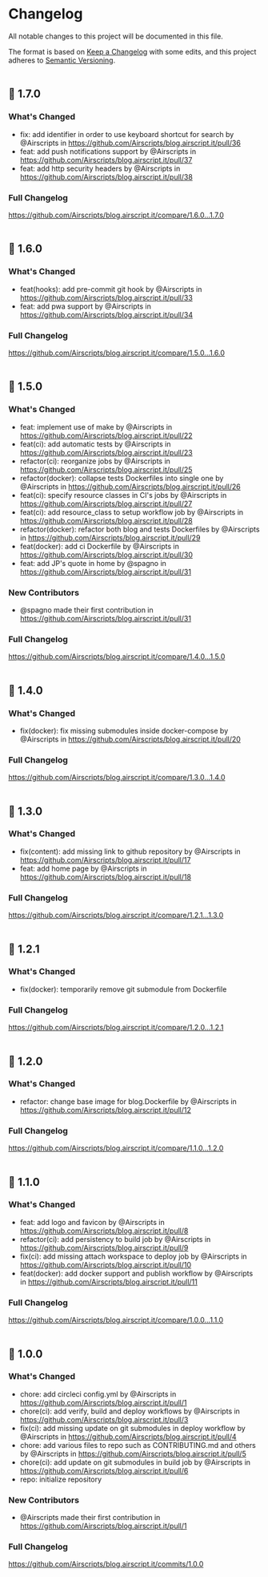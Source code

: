 # Changelog
All notable changes to this project will be documented in this file.  

The format is based on [Keep a Changelog](https://keepachangelog.com/en/1.0.0/) with some edits,
and this project adheres to [Semantic Versioning](https://semver.org/spec/v2.0.0.html).  
&nbsp;

## 🎉 1.7.0

### What's Changed
* fix: add identifier in order to use keyboard shortcut for search by @Airscripts in https://github.com/Airscripts/blog.airscript.it/pull/36
* feat: add push notifications support by @Airscripts in https://github.com/Airscripts/blog.airscript.it/pull/37
* feat: add http security headers by @Airscripts in https://github.com/Airscripts/blog.airscript.it/pull/38

### Full Changelog
https://github.com/Airscripts/blog.airscript.it/compare/1.6.0...1.7.0  
&nbsp;

## 🎉 1.6.0

### What's Changed
* feat(hooks): add pre-commit git hook by @Airscripts in https://github.com/Airscripts/blog.airscript.it/pull/33
* feat: add pwa support by @Airscripts in https://github.com/Airscripts/blog.airscript.it/pull/34

### Full Changelog
https://github.com/Airscripts/blog.airscript.it/compare/1.5.0...1.6.0  
&nbsp;

## 🎉 1.5.0

### What's Changed
* feat: implement use of make by @Airscripts in https://github.com/Airscripts/blog.airscript.it/pull/22
* feat(ci): add automatic tests by @Airscripts in https://github.com/Airscripts/blog.airscript.it/pull/23
* refactor(ci): reorganize jobs by @Airscripts in https://github.com/Airscripts/blog.airscript.it/pull/25
* refactor(docker): collapse tests Dockerfiles into single one by @Airscripts in https://github.com/Airscripts/blog.airscript.it/pull/26
* feat(ci): specify resource classes in CI's jobs by @Airscripts in https://github.com/Airscripts/blog.airscript.it/pull/27
* feat(ci): add resource_class to setup workflow job by @Airscripts in https://github.com/Airscripts/blog.airscript.it/pull/28
* refactor(docker): refactor both blog and tests Dockerfiles by @Airscripts in https://github.com/Airscripts/blog.airscript.it/pull/29
* feat(docker): add ci Dockerfile by @Airscripts in https://github.com/Airscripts/blog.airscript.it/pull/30
* feat: add JP's quote in home by @spagno in https://github.com/Airscripts/blog.airscript.it/pull/31

### New Contributors
* @spagno made their first contribution in https://github.com/Airscripts/blog.airscript.it/pull/31

### Full Changelog
https://github.com/Airscripts/blog.airscript.it/compare/1.4.0...1.5.0  
&nbsp;

## 🎉 1.4.0

### What's Changed
* fix(docker): fix missing submodules inside docker-compose by @Airscripts in https://github.com/Airscripts/blog.airscript.it/pull/20

### Full Changelog
https://github.com/Airscripts/blog.airscript.it/compare/1.3.0...1.4.0  
&nbsp;

## 🎉 1.3.0

### What's Changed
* fix(content): add missing link to github repository by @Airscripts in https://github.com/Airscripts/blog.airscript.it/pull/17
* feat: add home page by @Airscripts in https://github.com/Airscripts/blog.airscript.it/pull/18

### Full Changelog
https://github.com/Airscripts/blog.airscript.it/compare/1.2.1...1.3.0  
&nbsp;

## 🎉 1.2.1

### What's Changed
- fix(docker): temporarily remove git submodule from Dockerfile

### Full Changelog
https://github.com/Airscripts/blog.airscript.it/compare/1.2.0...1.2.1  
&nbsp;

## 🎉 1.2.0

### What's Changed
* refactor: change base image for blog.Dockerfile by @Airscripts in https://github.com/Airscripts/blog.airscript.it/pull/12

### Full Changelog
https://github.com/Airscripts/blog.airscript.it/compare/1.1.0...1.2.0  
&nbsp;

## 🎉 1.1.0
### What's Changed
* feat: add logo and favicon by @Airscripts in https://github.com/Airscripts/blog.airscript.it/pull/8
* refactor(ci): add persistency to build job by @Airscripts in https://github.com/Airscripts/blog.airscript.it/pull/9
* fix(ci): add missing attach workspace to deploy job by @Airscripts in https://github.com/Airscripts/blog.airscript.it/pull/10
* feat(docker): add docker support and publish workflow by @Airscripts in https://github.com/Airscripts/blog.airscript.it/pull/11

### Full Changelog
https://github.com/Airscripts/blog.airscript.it/compare/1.0.0...1.1.0  
&nbsp;

## 🎉 1.0.0
### What's Changed
* chore: add circleci config.yml by @Airscripts in https://github.com/Airscripts/blog.airscript.it/pull/1
* chore(ci): add verify, build and deploy workflows by @Airscripts in https://github.com/Airscripts/blog.airscript.it/pull/3
* fix(ci): add missing update on git submodules in deploy workflow by @Airscripts in https://github.com/Airscripts/blog.airscript.it/pull/4
* chore: add various files to repo such as CONTRIBUTING.md and others by @Airscripts in https://github.com/Airscripts/blog.airscript.it/pull/5
* chore(ci): add update on git submodules in build job by @Airscripts in https://github.com/Airscripts/blog.airscript.it/pull/6
* repo: initialize repository

### New Contributors
* @Airscripts made their first contribution in https://github.com/Airscripts/blog.airscript.it/pull/1

### Full Changelog 
https://github.com/Airscripts/blog.airscript.it/commits/1.0.0
